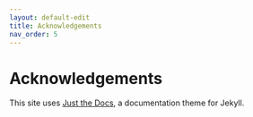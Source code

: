 ```yaml
---
layout: default-edit
title: Acknowledgements
nav_order: 5
---
```


# Acknowledgements

This site uses [Just the
Docs](https://github.com/pmarsceill/just-the-docs), a documentation
theme for Jekyll.

